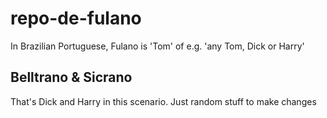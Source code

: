 # repo-de-fulano

In Brazilian Portuguese, Fulano is 'Tom' of e.g. 'any Tom, Dick or Harry'

## Belltrano & Sicrano

That's Dick and Harry in this scenario. Just random stuff to make changes
